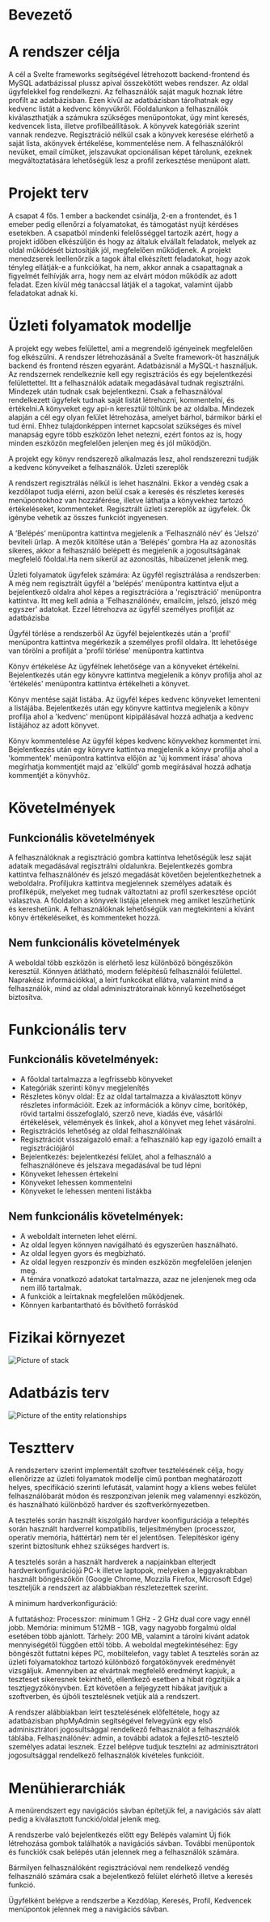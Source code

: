 # Bevezető

# A rendszer célja
A cél a Svelte frameworks  segítségével létrehozott backend-frontend és MySQL adatbázissal plussz apival összekötött webes rendszer. Az oldal ügyfelekkel fog rendelkezni. Az felhasználók saját maguk hoznak létre profilt az adatbázisban. Ezen kívűl az adatbázisban tárolhatnak egy kedvenc listát a kedvenc könyvükről. Főoldalunkon a felhasználók kiválaszthatják a számukra szükséges menüpontokat, úgy mint keresés, kedvencek lista, illetve profilbeállítások. A könyvek kategóriák szerint vannak rendezve. Regisztráció nélkül csak a könyvek keresése elérhető a saját lista, akönyvek értékelése, kommentelése nem. A felhasználókról nevüket, email címüket, jelszavukat opcionálisan képet tárolunk, ezeknek megváltoztatására lehetőségük lesz a profil zerkesztése menüpont alatt.

# Projekt terv

A csapat 4 fős. 1 ember a backendet csinálja, 2-en a frontendet, és 1 emeber pedig ellenőrzi a folyamatokat, és támogatást nyújt kérdéses esetekben. A csapatból mindenki felelősséggel tartozik azért, hogy a projekt időben elkészüljön és hogy az általuk elvállalt feladatok, melyek az oldal működését biztosítják jól, megfelelően működjenek. A projekt menedzserek leellenőrzik a tagok által elkészített feladatokat, hogy azok tényleg ellátják-e a funkcióikat, ha nem, akkor annak a csapattagnak a figyelmét felhívják arra, hogy nem az elvárt módon működik az adott feladat. Ezen kívül még tanáccsal látják el a tagokat, valamint újabb feladatokat adnak ki.

# Üzleti folyamatok modellje

A projekt egy webes felülettel, ami a megrendelő igényeinek megfelelően fog elkészülni. A rendszer létrehozásánál a Svelte framework-öt használjuk backend és frontend részen egyaránt. Adatbázisnál a MySQL-t használjuk. Az rendszernek rendelkeznie kell egy regisztrációs és egy bejelentkezési felülettettel. Itt a felhasználók adataik megadásával tudnak regisztrálni. Mindezek után tudnak csak bejelentkezni. Csak a felhasználóval rendelkezett ügyfelek tudnak saját listát létrehozni, kommentelni, és értékelni.A könyveket egy api-n keresztül töltünk be az oldalba. Mindezek alapján a cél egy olyan felület létrehozása, amelyet bárhol, bármikor bárki el tud érni. Ehhez tulajdonképpen internet kapcsolat szükséges és mivel manapság egyre több eszközön lehet netezni, ezért fontos az is, hogy minden eszközön megfelelően jelenjen meg és jól működjön.

A projekt egy könyv rendszerező alkalmazás lesz, ahol rendszerezni tudják a kedvenc könyveiket a felhasználók.
Üzleti szereplők

A rendszert regisztrálás nélkül is lehet használni. Ekkor a vendég csak a kezdőlapot tudja elérni, azon belül csak a keresés és részletes keresés menüpontokhoz van hozzáférése, illetve láthatja a könyvekhez tartozó értékeléseket, kommenteket. 
Regisztrált üzleti szereplők az ügyfelek. Ők igénybe vehetik az összes funkciót ingyenesen.

A ’Belépés’ menüpontra kattintva megjelenik a ’Felhasználó név’ és ’Jelszó’ beviteli űrlap. A mezők kitöltése után a ’Belépés’ gombra Ha az azonosítás sikeres, akkor a felhasználó belépett és megjelenik a jogosultságának megfelelő főoldal.Ha nem sikerül az azonosítás, hibaüzenet jelenik meg.

Üzleti folyamatok ügyfelek számára:
Az ügyfél regisztrálása a rendszerben: A még nem regisztrált ügyfél a 'belépés' menüpontra kattintva eljut a bejelentkező oldalra ahol képes a regisztrációra a 'regisztráció' menüpontra kattintva.
Itt meg kell adnia a 'Felhasználónév, emailcím, jelszó, jelszó még egyszer' adatokat. Ezzel létrehozva az ügyfél személyes profilját az adatbázisba

Ügyfél törlése a rendszerből
Az ügyfél bejelentkezés után a 'profil' menüpontra kattintva megérkezik a személyes profil oldalra. Itt lehetősége van törölni a profilját a 'profil törlése' menüpontra kattintva

Könyv értékelése
Az ügyfélnek lehetősége van a könyveket értékelni.
Bejelentkezés után egy könyvre kattintva megjelenik a könyv profilja ahol az 'értékelés' menüpontra kattintva értékelheti a könyvet.

Könyv mentése saját listába.
Az ügyfél képes kedvenc könyveket lementeni a listájába. Bejelentkezés után egy könyvre kattintva megjelenik a könyv profilja ahol a 'kedvenc' menüpont kipipálásával hozzá adhatja a kedvenc listájához az adott könyvet.

Könyv kommentelése
Az ügyfél képes kedvenc könyvekhez kommentet írni. Bejelentkezés után egy könyvre kattintva megjelenik a könyv profilja ahol a 'kommentek' menüpontra kattintva előjön az 'új komment írása' ahova megírhatja kommentjét majd az 'elküld' gomb megírásával hozzá adhatja kommentjét a könyvhöz.

# Követelmények

## Funkcionális követelmények
A felhasználóknak a regisztráció gombra kattintva lehetőségük lesz saját adataik megadásával regisztrálni oldalunkra. Bejelentkezés gombra kattintva felhasználónév és jelszó megadását követően bejelentkezhetnek a weboldalra. Profiljukra kattintva megjelennek személyes adataik és profilképük, melyeket meg tudnak változtatni az profil szerkesztése opciót választva. A főoldalon a könyvek listája jelennek meg amiket leszűrhetünk és kereshetünk. A felhasználóknak lehetőségük van megtekinteni a kívánt könyv értékeléseiket, és kommenteket hozzá.

## Nem funkcionális követelmények
A weboldal több eszközön is elérhető lesz különböző böngészőkön keresztül. Könnyen átlátható, modern felépítésű felhasználói felülettel. Naprakész információkkal, a leírt funkcókat ellátva, valamint mind a felhasználók, mind az oldal adminisztrátorainak könnyű kezelhetőséget biztosítva.

# Funkcionális terv

## Funkcionális követelmények:

+ A főoldal tartalmazza a legfrissebb könyveket
+ Kategóriák szerinti könyv megjelenítés 
+ Részletes könyv oldal: Ez az oldal tartalmazza a kiválasztott könyv részletes információit. Ezek az információk a könyv címe, borítókép, rövid tartalmi összefoglaló, szerző neve, kiadás éve, vásárlói értékelések, vélemények és linkek, ahol a könyvet meg lehet vásárolni.
+ Regisztrációs lehetőség az oldal felhasználóinak 
+ Regisztrációt visszaigazoló email: a felhasználó kap egy igazoló emailt a regisztrációjáról
+ Bejelentkezés: bejelentkezési felület, ahol a felhasználó a felhasználóneve és jelszava megadásával be tud lépni
+ Könyveket lehessen értekelni 
+ Könyveket lehessen kommentelni
+ Könyveket le lehessen menteni listákba

## Nem funkcionális követelmények:

+ A weboldalt interneten lehet elérni.
+  Az oldal legyen könnyen navigálható és egyszerűen használható.
+  Az oldal legyen gyors és megbízható.
+ Az oldal legyen reszponzív és minden eszközön megfelelően jelenjen meg.
+ A témára vonatkozó adatokat tartalmazza, azaz ne jelenjenek meg oda nem illő tartalmak.
+ A funkciók a leírtaknak megfelelően működjenek.
+ Könnyen karbantartható és bővíthető forráskód


# Fizikai környezet


![Picture of stack](img/Elements.png)


# Adatbázis terv

![Picture of the entity relationships](img/entity_diagram.png)


# Tesztterv

A rendszerterv szerint implementált szoftver tesztelésének célja, hogy ellenőrizze az üzleti folyamatok modellje című pontban meghatározott helyes, specifikáció szerinti lefutását, valamint hogy a kliens webes felület felhasználóbarát módon és reszponzívan jelenik meg valamennyi eszközön, és használható különböző hardver és szoftverkörnyezetben.

A tesztelés során használt kiszolgáló hardver koonfigurációja a telepítés során használt hardverrel kompatibilis, teljesítményben (processzor, operatív memória, háttértár) nem tér el jelentősen. Telepítéskor igény szerint biztosítunk ehhez szükséges hardvert is.

A tesztelés során a használt hardverek a napjainkban elterjedt hardverkonfigurációjú PC-k illetve laptopok, melyeken a leggyakrabban használt böngészőkön (Google Chrome, Mozzila Firefox, Microsoft Edge) teszteljük a rendszert az alábbiakban részletezettek szerint.

A minimum hardverkonfiguráció:

A futtatáshoz:
Processzor: minimum 1 GHz - 2 GHz dual core vagy ennél jobb.
Memória: minimum 512MB - 1GB, vagy nagyobb forgalmú oldal esetében több ajánlott.
Tárhely: 200 MB, valamint a tárolni kívánt adatok mennyiségétől függően ettől több.
A weboldal megtekintéséhez:
Egy böngészőt futtatni képes PC, mobiltelefon, vagy tablet
A tesztelés során az üzleti folyamatokhoz tartozó különböző forgatókönyvek eredményét vizsgáljuk. Amennyiben az elvártnak megfelelő eredményt kapjuk, a teszteset sikeresnek tekinthető, ellentkező esetben a hibát rögzítjük a tesztjegyzőkönyvben. Ezt követően a feljegyzett hibákat javítjuk a szoftverben, és újbóli tesztelésnek vetjük alá a rendszert.

A rendszer alábbiakban leírt tesztelésének előfeltétele, hogy az adatbázisban phpMyAdmin segítségével felvegyünk egy első adminisztrátori jogosultsággal rendelkező felhasználót a felhasználók táblába. Felhasználónév: admin, a további adatok a fejlesztő-tesztelő személyes adatai lesznek. Ezzel belépve tudjuk tesztelni az adminisztrátori jogosultsággal rendelkező felhasználók kivételes funkcióit.

# Menühierarchiák
A menürendszert egy navigációs sávban építetjük fel, a navigációs sáv alatt pedig a kiválasztott funckió/oldal jelenik meg.

A rendszerbe való bejelentkezés előtt egy Belépés valamint Új fiók létrehozása gombok találhatók a navigációs sávban. További menüpontok és funckiók csak belépés után jelennek meg a felhasználók számára.

Bármilyen felhasználóként regisztrációval nem rendelkező vendég felhasználó számára csak a bejelentkező felület elérhető illetve a keresés funkció.

Ügyfélként belépve a rendszerbe a Kezdőlap, Keresés, Profil, Kedvencek menüpontok jelennek meg a navigációs sávban.